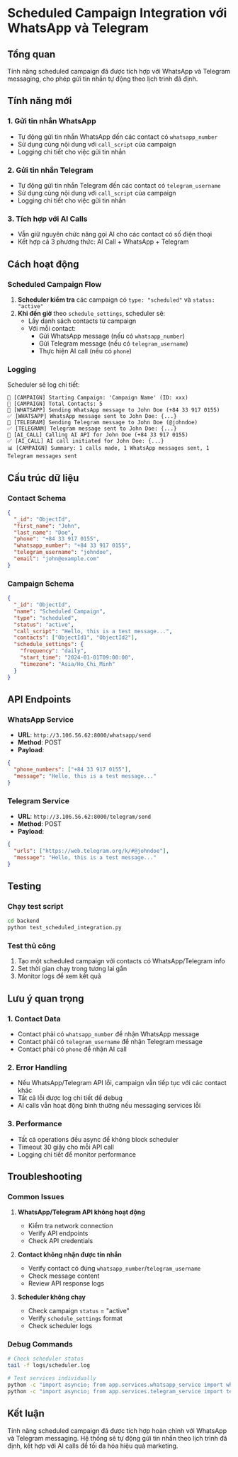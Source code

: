# Scheduled Campaign Integration với WhatsApp và Telegram

## Tổng quan
Tính năng scheduled campaign đã được tích hợp với WhatsApp và Telegram messaging, cho phép gửi tin nhắn tự động theo lịch trình đã định.

## Tính năng mới

### 1. Gửi tin nhắn WhatsApp
- Tự động gửi tin nhắn WhatsApp đến các contact có `whatsapp_number`
- Sử dụng cùng nội dung với `call_script` của campaign
- Logging chi tiết cho việc gửi tin nhắn

### 2. Gửi tin nhắn Telegram
- Tự động gửi tin nhắn Telegram đến các contact có `telegram_username`
- Sử dụng cùng nội dung với `call_script` của campaign
- Logging chi tiết cho việc gửi tin nhắn

### 3. Tích hợp với AI Calls
- Vẫn giữ nguyên chức năng gọi AI cho các contact có số điện thoại
- Kết hợp cả 3 phương thức: AI Call + WhatsApp + Telegram

## Cách hoạt động

### Scheduled Campaign Flow
1. **Scheduler kiểm tra** các campaign có `type: "scheduled"` và `status: "active"`
2. **Khi đến giờ** theo `schedule_settings`, scheduler sẽ:
   - Lấy danh sách contacts từ campaign
   - Với mỗi contact:
     - Gửi WhatsApp message (nếu có `whatsapp_number`)
     - Gửi Telegram message (nếu có `telegram_username`)
     - Thực hiện AI call (nếu có `phone`)

### Logging
Scheduler sẽ log chi tiết:
```
🚀 [CAMPAIGN] Starting Campaign: 'Campaign Name' (ID: xxx)
👥 [CAMPAIGN] Total Contacts: 5
📱 [WHATSAPP] Sending WhatsApp message to John Doe (+84 33 917 0155)
✅ [WHATSAPP] WhatsApp message sent to John Doe: {...}
📱 [TELEGRAM] Sending Telegram message to John Doe (@johndoe)
✅ [TELEGRAM] Telegram message sent to John Doe: {...}
🤖 [AI_CALL] Calling AI API for John Doe (+84 33 917 0155)
✅ [AI_CALL] AI call initiated for John Doe: {...}
📊 [CAMPAIGN] Summary: 1 calls made, 1 WhatsApp messages sent, 1 Telegram messages sent
```

## Cấu trúc dữ liệu

### Contact Schema
```json
{
  "_id": "ObjectId",
  "first_name": "John",
  "last_name": "Doe",
  "phone": "+84 33 917 0155",
  "whatsapp_number": "+84 33 917 0155",
  "telegram_username": "johndoe",
  "email": "john@example.com"
}
```

### Campaign Schema
```json
{
  "_id": "ObjectId",
  "name": "Scheduled Campaign",
  "type": "scheduled",
  "status": "active",
  "call_script": "Hello, this is a test message...",
  "contacts": ["ObjectId1", "ObjectId2"],
  "schedule_settings": {
    "frequency": "daily",
    "start_time": "2024-01-01T09:00:00",
    "timezone": "Asia/Ho_Chi_Minh"
  }
}
```

## API Endpoints

### WhatsApp Service
- **URL**: `http://3.106.56.62:8000/whatsapp/send`
- **Method**: POST
- **Payload**:
```json
{
  "phone_numbers": ["+84 33 917 0155"],
  "message": "Hello, this is a test message..."
}
```

### Telegram Service
- **URL**: `http://3.106.56.62:8000/telegram/send`
- **Method**: POST
- **Payload**:
```json
{
  "urls": ["https://web.telegram.org/k/#@johndoe"],
  "message": "Hello, this is a test message..."
}
```

## Testing

### Chạy test script
```bash
cd backend
python test_scheduled_integration.py
```

### Test thủ công
1. Tạo một scheduled campaign với contacts có WhatsApp/Telegram info
2. Set thời gian chạy trong tương lai gần
3. Monitor logs để xem kết quả

## Lưu ý quan trọng

### 1. Contact Data
- Contact phải có `whatsapp_number` để nhận WhatsApp message
- Contact phải có `telegram_username` để nhận Telegram message
- Contact phải có `phone` để nhận AI call

### 2. Error Handling
- Nếu WhatsApp/Telegram API lỗi, campaign vẫn tiếp tục với các contact khác
- Tất cả lỗi được log chi tiết để debug
- AI calls vẫn hoạt động bình thường nếu messaging services lỗi

### 3. Performance
- Tất cả operations đều async để không block scheduler
- Timeout 30 giây cho mỗi API call
- Logging chi tiết để monitor performance

## Troubleshooting

### Common Issues
1. **WhatsApp/Telegram API không hoạt động**
   - Kiểm tra network connection
   - Verify API endpoints
   - Check API credentials

2. **Contact không nhận được tin nhắn**
   - Verify contact có đúng `whatsapp_number`/`telegram_username`
   - Check message content
   - Review API response logs

3. **Scheduler không chạy**
   - Check campaign `status` = "active"
   - Verify `schedule_settings` format
   - Check scheduler logs

### Debug Commands
```bash
# Check scheduler status
tail -f logs/scheduler.log

# Test services individually
python -c "import asyncio; from app.services.whatsapp_service import whatsapp_service; asyncio.run(whatsapp_service.test_connection())"
python -c "import asyncio; from app.services.telegram_service import telegram_service; asyncio.run(telegram_service.test_connection())"
```

## Kết luận
Tính năng scheduled campaign đã được tích hợp hoàn chỉnh với WhatsApp và Telegram messaging. Hệ thống sẽ tự động gửi tin nhắn theo lịch trình đã định, kết hợp với AI calls để tối đa hóa hiệu quả marketing.







